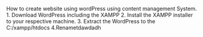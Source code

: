 How to create website using wordPress using content management System.		1. Download WordPress including the XAMPP					2. Install the XAMPP installer to your respective machine.			3. Extract the WordPress to the C:/xampp/htdocs					4.Renametdawdadh 
